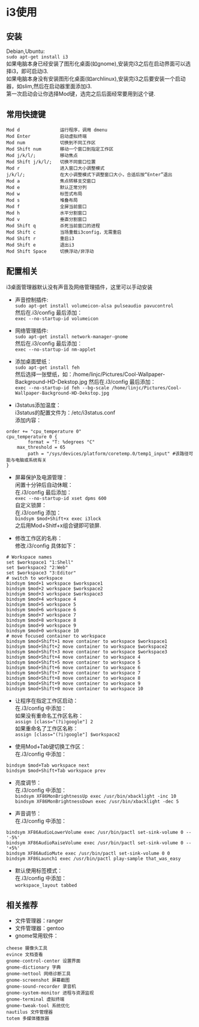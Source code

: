 # i3使用

## 安装
Debian,Ubuntu:<br />
`sudo apt-get install i3`<br />
如果电脑本身已经安装了图形化桌面(如gnome),安装完i3之后在启动界面可以选择i3，即可启动i3.<br />
如果电脑本身没有安装图形化桌面(如archlinux),安装完i3之后要安装一个启动器，如slim,然后在启动器里面添加i3.<br />
第一次启动会让你选择Mod键，选完之后后面经常要用到这个键.

## 常用快捷键
```
Mod d               运行程序，调用 dmenu
Mod Enter           启动虚拟终端
Mod num             切换到不同工作区
Mod Shift num       移动一个窗口到指定工作区
Mod j/k/l/;         移动焦点
Mod Shift j/k/l/;   切换不同窗口位置
Mod r               进入窗口大小调整模式
j/k/l/;             在大小调整模式下调整窗口大小，合适后按“Enter”退出
Mod a               焦点转移支交窗口
Mod e               默认正常分列
Mod w               标签式布局
Mod s               堆叠布局
Mod f               全屏当前窗口
Mod h               水平分割窗口
Mod v               垂直分割窗口
Mod Shift q         杀死当前窗口的进程
Mod Shift c         当场重载i3config，无需重启
Mod Shift r         重启i3
Mod Shift e         退出i3
Mod Shift Space     切换浮动/非浮动
```

## 配置相关
i3桌面管理器默认没有声音及网络管理插件，这里可以手动安装

* 声音控制插件:<br />
`sudo apt-get install volumeicon-alsa pulseaudio pavucontrol`<br />
然后在.i3/config 最后添加：<br />
`exec --no-startup-id volumeicon`<br />

* 网络管理插件:<br />
`sudo apt-get install network-manager-gnome`<br />
然后在.i3/config 最后添加：<br />
`exec --no-startup-id nm-applet`<br />

* 添加桌面壁纸：<br />
`sudo apt-get install feh`<br />
然后选择一张壁纸，如：/home/linjc/Pictures/Cool-Wallpaper-Background-HD-Dekstop.jpg 然后在.i3/config 最后添加：<br />
`exec --no-startup-id feh --bg-scale /home/linjc/Pictures/Cool-Wallpaper-Background-HD-Dekstop.jpg`

* i3status添加温度：<br />
i3status的配置文件为：/etc/i3status.conf<br />
添加内容：<br />
```
order += "cpu_temperature 0"
cpu_temperature 0 {
        format = "T: %degrees °C"
    max_threshold = 65
        path = "/sys/devices/platform/coretemp.0/temp1_input" #该路径可能与电脑或系统有关
}
```

* 屏幕保护及电源管理：<br />
闲置十分钟后自动休眠：<br />
在.i3/config 最后添加：<br />
`exec --no-startup-id xset dpms 600`<br />
自定义锁屏：<br />
在.i3/config 添加：<br />
`bindsym $mod+Shift+x exec i3lock`<br />
之后用Mod+Shitf+x组合键即可锁屏.<br />

* 修改工作区的名称：<br />
修改.i3/config 具体如下：
```
# Workspace names
set $workspace1 "1:Shell"
set $workspace2 "2:Web"
set $workspace3 "3:Editor"
# switch to workspace
bindsym $mod+1 workspace $workspace1
bindsym $mod+2 workspace $workspace2
bindsym $mod+3 workspace $workspace3
bindsym $mod+4 workspace 4
bindsym $mod+5 workspace 5
bindsym $mod+6 workspace 6
bindsym $mod+7 workspace 7
bindsym $mod+8 workspace 8
bindsym $mod+9 workspace 9
bindsym $mod+0 workspace 10
# move focused container to workspace
bindsym $mod+Shift+1 move container to workspace $workspace1
bindsym $mod+Shift+2 move container to workspace $workspace2
bindsym $mod+Shift+3 move container to workspace $workspace3
bindsym $mod+Shift+4 move container to workspace 4
bindsym $mod+Shift+5 move container to workspace 5
bindsym $mod+Shift+6 move container to workspace 6
bindsym $mod+Shift+7 move container to workspace 7
bindsym $mod+Shift+8 move container to workspace 8
bindsym $mod+Shift+9 move container to workspace 9
bindsym $mod+Shift+0 move container to workspace 10
```

* 让程序在指定工作区启动：<br />
在.i3/config 中添加：<br />
如果没有重命名工作区名称：<br />
`assign [class="(?i)google"] 2` <br />
如果重命名了工作区名称：<br />
`assign [class="(?i)google"] $workspace2` <br />

* 使用Mod+Tab键切换工作区：<br />
在.i3/config 中添加：<br />
```
bindsym $mod+Tab workspace next
bindsym $mod+Shift+Tab workspace prev
```

* 亮度调节：<br />
在.i3/config 中添加：<br />
`bindsym XF86MonBrightnessUp exec /usr/bin/xbacklight -inc 10` <br />
`bindsym XF86MonBrightnessDown exec /usr/bin/xbacklight -dec 5` <br />

* 声音调节：<br />
在.i3/config 中添加：<br />
```
bindsym XF86AudioLowerVolume exec /usr/bin/pactl set-sink-volume 0 -- '-5%'
bindsym XF86AudioRaiseVolume exec /usr/bin/pactl set-sink-volume 0 -- '+5%'
bindsym XF86AudioMute exec /usr/bin/pactl set-sink-volume 0 0
bindsym XF86Launch1 exec /usr/bin/pactl play-sample that_was_easy
```

* 默认使用标签模式：<br />
在.i3/config 中添加：<br />
`workspace_layout tabbed` <br />


## 相关推荐
* 文件管理器：ranger <br />
* 文件管理器：gentoo <br />
* gnome常用软件：<br />
```
cheese 摄像头工具
evince 文档查看
gnome-control-center 设置界面
gnome-dictionary 字典
gnome-nettool 网络诊断工具
gnome-screenshot 屏幕截图
gnome-sound-recorder 录音机
gnome-system-monitor 进程与资源监视
gnome-terminal 虚拟终端
gnome-tweak-tool 系统优化
nautilus 文件管理器
totem 多媒体播放器
```
